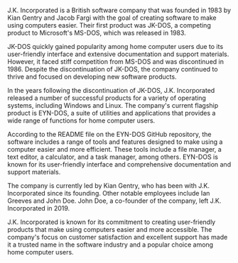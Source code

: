 J.K. Incorporated is a British software company that was founded in 1983 by Kian Gentry and Jacob Fargi with the goal of creating software to make using computers easier. Their first product was JK-DOS, a competing product to Microsoft's MS-DOS, which was released in 1983.

JK-DOS quickly gained popularity among home computer users due to its user-friendly interface and extensive documentation and support materials. However, it faced stiff competition from MS-DOS and was discontinued in 1986. Despite the discontinuation of JK-DOS, the company continued to thrive and focused on developing new software products.

In the years following the discontinuation of JK-DOS, J.K. Incorporated released a number of successful products for a variety of operating systems, including Windows and Linux. The company's current flagship product is EYN-DOS, a suite of utilities and applications that provides a wide range of functions for home computer users.

According to the README file on the EYN-DOS GitHub repository, the software includes a range of tools and features designed to make using a computer easier and more efficient. These tools include a file manager, a text editor, a calculator, and a task manager, among others. EYN-DOS is known for its user-friendly interface and comprehensive documentation and support materials.

The company is currently led by Kian Gentry, who has been with J.K. Incorporated since its founding. Other notable employees include Ian Greeves and John Doe. John Doe, a co-founder of the company, left J.K. Incorporated in 2019.

J.K. Incorporated is known for its commitment to creating user-friendly products that make using computers easier and more accessible. The company's focus on customer satisfaction and excellent support has made it a trusted name in the software industry and a popular choice among home computer users.

